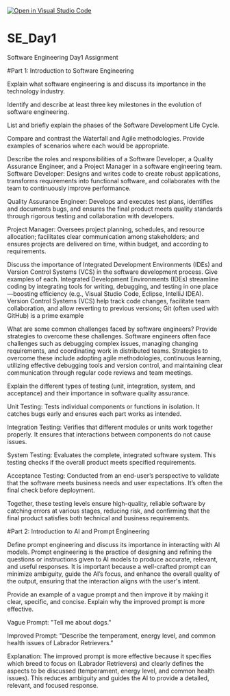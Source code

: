 [![Open in Visual Studio Code](https://classroom.github.com/assets/open-in-vscode-2e0aaae1b6195c2367325f4f02e2d04e9abb55f0b24a779b69b11b9e10269abc.svg)](https://classroom.github.com/online_ide?assignment_repo_id=18445909&assignment_repo_type=AssignmentRepo)
# SE_Day1
Software Engineering Day1 Assignment

#Part 1: Introduction to Software Engineering

Explain what software engineering is and discuss its importance in the technology industry.


Identify and describe at least three key milestones in the evolution of software engineering.


List and briefly explain the phases of the Software Development Life Cycle.


Compare and contrast the Waterfall and Agile methodologies. Provide examples of scenarios where each would be appropriate.


Describe the roles and responsibilities of a Software Developer, a Quality Assurance Engineer, and a Project Manager in a software engineering team.
Software Developer: Designs and writes code to create robust applications, transforms requirements into functional software, and collaborates with the team to continuously improve performance.

Quality Assurance Engineer: Develops and executes test plans, identifies and documents bugs, and ensures the final product meets quality standards through rigorous testing and collaboration with developers.

Project Manager: Oversees project planning, schedules, and resource allocation; facilitates clear communication among stakeholders; and ensures projects are delivered on time, within budget, and according to requirements.


Discuss the importance of Integrated Development Environments (IDEs) and Version Control Systems (VCS) in the software development process. Give examples of each.
Integrated Development Environments (IDEs) streamline coding by integrating tools for writing, debugging, and testing in one place—boosting efficiency (e.g., Visual Studio Code, Eclipse, IntelliJ IDEA). Version Control Systems (VCS) help track code changes, facilitate team collaboration, and allow reverting to previous versions; Git (often used with GitHub) is a prime example


What are some common challenges faced by software engineers? Provide strategies to overcome these challenges.
Software engineers often face challenges such as debugging complex issues, managing changing requirements, and coordinating work in distributed teams. Strategies to overcome these include adopting agile methodologies, continuous learning, utilizing effective debugging tools and version control, and maintaining clear communication through regular code reviews and team meetings.


Explain the different types of testing (unit, integration, system, and acceptance) and their importance in software quality assurance.

Unit Testing:
Tests individual components or functions in isolation. It catches bugs early and ensures each part works as intended.

Integration Testing:
Verifies that different modules or units work together properly. It ensures that interactions between components do not cause issues.

System Testing:
Evaluates the complete, integrated software system. This testing checks if the overall product meets specified requirements.

Acceptance Testing:
Conducted from an end-user’s perspective to validate that the software meets business needs and user expectations. It’s often the final check before deployment.

Together, these testing levels ensure high-quality, reliable software by catching errors at various stages, reducing risk, and confirming that the final product satisfies both technical and business requirements.








#Part 2: Introduction to AI and Prompt Engineering


Define prompt engineering and discuss its importance in interacting with AI models.
Prompt engineering is the practice of designing and refining the questions or instructions given to AI models to produce accurate, relevant, and useful responses. It is important because a well-crafted prompt can minimize ambiguity, guide the AI’s focus, and enhance the overall quality of the output, ensuring that the interaction aligns with the user's intent.

Provide an example of a vague prompt and then improve it by making it clear, specific, and concise. Explain why the improved prompt is more effective.

Vague Prompt:
"Tell me about dogs."

Improved Prompt:
"Describe the temperament, energy level, and common health issues of Labrador Retrievers."

Explanation:
The improved prompt is more effective because it specifies which breed to focus on (Labrador Retrievers) and clearly defines the aspects to be discussed (temperament, energy level, and common health issues). This reduces ambiguity and guides the AI to provide a detailed, relevant, and focused response.

